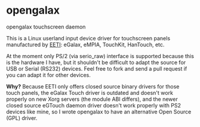 opengalax
=========

opengalax touchscreen daemon

This is a Linux userland input device driver for touchscreen panels manufactured by [EETI](http://home.eeti.com.tw/web20/eGalaxTouchDriver/linuxDriver.htm): eGalax, eMPIA, TouchKit, HanTouch, etc.

At the moment only PS/2 (via serio_raw) interface is supported because this is the hardware I have, but it shouldn't be
difficult to adapt the source for USB or Serial (RS232) devices. Feel free to fork and send a pull request if you can
adapt it for other devices.

**Why?** Because EETI only offers closed source binary drivers for those touch panels, the eGalax Touch driver is outdated
and doesn't work properly on new Xorg servers (the module ABI differs), and the newer closed source eGTouch daemon driver
doesn't work properly with PS2 devices like mine, so I wrote opengalax to have an alternative Open Source (GPL) driver.